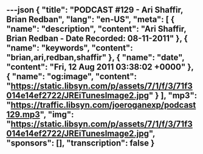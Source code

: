 ---json
{
  "title": "PODCAST #129 - Ari Shaffir, Brian Redban",
  "lang": "en-US",
  "meta": [
    {
      "name": "description",
      "content": "Ari Shaffir, Brian Redban - Date Recorded: 08-11-2011"
    },
    {
      "name": "keywords",
      "content": "brian,ari,redban,shaffir"
    },
    {
      "name": "date",
      "content": "Fri, 12 Aug 2011 03:38:02 +0000"
    },
    {
      "name": "og:image",
      "content": "https://static.libsyn.com/p/assets/7/1/f/3/71f3014e14ef2722/JREiTunesImage2.jpg"
    }
  ],
  "mp3": "https://traffic.libsyn.com/joeroganexp/podcast129.mp3",
  "img": "https://static.libsyn.com/p/assets/7/1/f/3/71f3014e14ef2722/JREiTunesImage2.jpg",
  "sponsors": [],
  "transcription": false
}
---
<episode-header />

<timemark seconds="0" />

<transcribe-call-to-action />

<episode-footer />